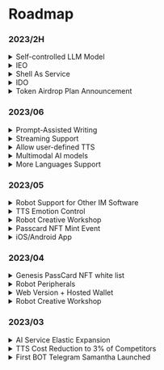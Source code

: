 # Roadmap

### 2023/2H

<details>

<summary>Self-controlled LLM Model</summary>

Already on the way

Support for feeding your own fine-tuning corpus, making your BOT fully meet your expectations🤗

Lifetime memory library

Internet connection and API access capabilities!

Fewer restrictions

</details>

<details>

<summary>IEO</summary>



</details>

<details>

<summary>Shell As Service</summary>

Underlying capabilities open, can be embedded in any third-party application

</details>

<details>

<summary>IDO</summary>



</details>

<details>

<summary>Token Airdrop Plan Announcement</summary>



</details>

### 2023/06

<details>

<summary>Prompt-Assisted Writing</summary>

Lowering the user-defined prompt threshold, will be launched in June, after the launch users can easily define the identity of the bot with rich personality traits

</details>

<details>

<summary>Streaming Support</summary>

Zero-latency voice conversation experience

</details>

<details>

<summary>Allow user-defined TTS</summary>

Robot Workshop supports user-defined bot TTS through voice cloning

</details>

<details>

<summary>Multimodal AI models</summary>



</details>

<details>

<summary>More Languages Support</summary>



</details>

### 2023/05

<details>

<summary>Robot Support for Other IM Software</summary>

MyShell.ai Creative Workshop will support robot deployment to other social platforms, and users can bind their social accounts to extend membership benefits to robots on their social media. Already supports Telegram, and will support Discord and other platforms in the future

</details>

<details>

<summary>TTS Emotion Control</summary>

BOT's voice will contain richer emotional differences, this feature will enter the public testing phase in May.

</details>

<details>

<summary>Robot Creative Workshop</summary>



</details>

<details>

<summary>Passcard NFT Mint Event</summary>



</details>

<details>

<summary>iOS/Android App</summary>



</details>

### 2023/04

<details>

<summary>Genesis PassCard NFT white list</summary>



</details>

<details>

<summary>Robot Peripherals</summary>

* Twitter space AMA bot
* KOL bot
* Vitalik bot

</details>

<details>

<summary>Web Version + Hosted Wallet</summary>



</details>

<details>

<summary>Robot Creative Workshop</summary>



</details>

### 2023/03

<details>

<summary>AI Service Elastic Expansion</summary>



</details>

<details>

<summary>TTS Cost Reduction to 3% of Competitors</summary>

With the influx of users, our daily voice interaction volume quickly broke through the 100,000 mark. We intensively optimized our self-developed TTS model within three weeks, reducing its cost by 97% compared to Microsoft's TTS API cost, and supporting rapid cloning of 1-5 minute voice samples.

</details>

<details>

<summary>First BOT Telegram Samantha Launched</summary>

On 03/07, we launched our first Bot Samantha on Telegram.

</details>